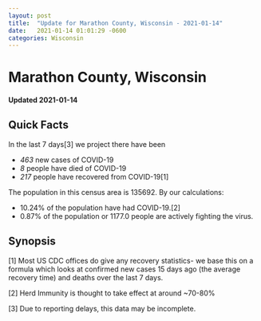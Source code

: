 ```yaml
---
layout: post
title:  "Update for Marathon County, Wisconsin - 2021-01-14"
date:   2021-01-14 01:01:29 -0600
categories: Wisconsin
---
```


# Marathon County, Wisconsin
#### Updated 2021-01-14

## Quick Facts

In the last 7 days[3] we project there have been
- *463* new cases of COVID-19
- *8* people have died of COVID-19
- *217* people have recovered from COVID-19[1]

The population in this census area is 135692. By our calculations:
- 10.24% of the population have had COVID-19.[2]
- 0.87% of the population or 1177.0 people are actively fighting the virus.

## Synopsis




[1] Most US CDC offices do give any recovery statistics- we base this on a formula which looks at confirmed new cases
15 days ago (the average recovery time) and deaths over the last 7 days.

[2] Herd Immunity is thought to take effect at around ~70-80%

[3] Due to reporting delays, this data may be incomplete.
 
    
